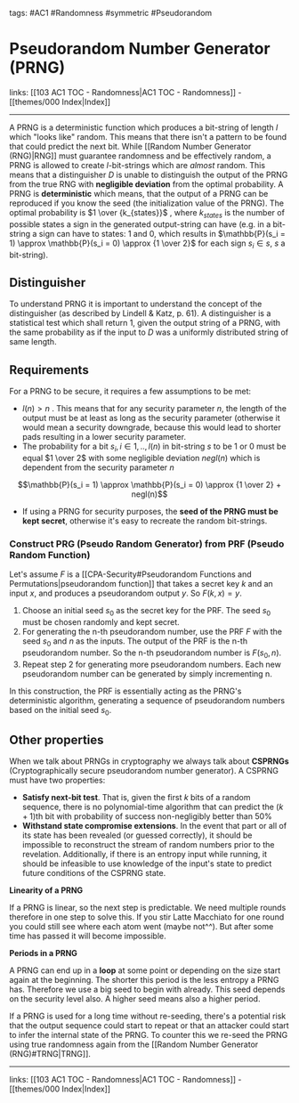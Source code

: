 tags: #AC1 #Randomness #symmetric #Pseudorandom

# Pseudorandom Number Generator (PRNG)

links: [[103 AC1 TOC - Randomness|AC1 TOC - Randomness]] - [[themes/000 Index|Index]]

---

A PRNG is a deterministic function which produces a bit-string of length $l$ which "looks like" random. This means that there isn't a pattern to be found that could predict the next bit. While [[Random Number Generator (RNG)|RNG]] must guarantee randomness and be effectively random, a PRNG is allowed to create $l$-bit-strings which are *almost* random. This means that a distinguisher $D$ is unable to distinguish the output of the PRNG from the true RNG with **negligible deviation** from the optimal probability. A PRNG is **deterministic** which means, that the output of a PRNG can be reproduced if you know the seed (the initialization value of the PRNG). The optimal probability is $1 \over {k_{states}}$ , where $k_{states}$ is the number of possible states a sign in the generated output-string can have (e.g. in a bit-string a sign can have to states: $1$ and $0$, which results in $\mathbb{P}(s_i = 1) \approx \mathbb{P}(s_i = 0) \approx {1 \over 2}$ for each sign $s_i \in s$, $s$ a bit-string).

## Distinguisher 

To understand PRNG it is important to understand the concept of the distinguisher (as described by Lindell & Katz, p. 61). A distinguisher is a statistical test which shall return 1, given the output string of a PRNG, with the same probability as if the input to $D$ was a uniformly distributed string of same length.

## Requirements

For a PRNG to be secure, it requires a few assumptions to be met:

- $l(n) > n$ . This means that for any security parameter $n$, the length of the output must be at least as long as the security parameter (otherwise it would mean a security downgrade, because this would lead to shorter pads resulting in a lower security parameter.
- The probability for a bit $s_i, i \in 1,.., l(n)$  in bit-string $s$ to be 1 or 0 must be equal $1 \over 2$ with some negligible deviation $negl(n)$ which is dependent from the security parameter $n$

$$\mathbb{P}(s_i = 1) \approx \mathbb{P}(s_i = 0) \approx  {1 \over 2} + negl(n)$$

- If using a PRNG for security purposes, the **seed of the PRNG must be kept secret**, otherwise it's easy to recreate the random bit-strings.

### Construct PRG (Pseudo Random Generator) from PRF (Pseudo Random Function)

Let's assume $F$ is a [[CPA-Security#Pseudorandom Functions and Permutations|pseudorandom function]] that takes a secret key $k$ and an input $x$, and produces a pseudorandom output $y$. So $F(k, x) = y$.

1. Choose an initial seed $s_0$ as the secret key for the PRF. The seed $s_0$ must be chosen randomly and kept secret.
2. For generating the n-th pseudorandom number, use the PRF $F$ with the seed $s_0$ and $n$ as the inputs. The output of the PRF is the n-th pseudorandom number. So the n-th pseudorandom number is $F(s_0, n)$.
3. Repeat step 2 for generating more pseudorandom numbers. Each new pseudorandom number can be generated by simply incrementing n.

In this construction, the PRF is essentially acting as the PRNG's deterministic algorithm, generating a sequence of pseudorandom numbers based on the initial seed $s_0$.

## Other properties

When we talk about PRNGs in cryptography we always talk about **CSPRNGs** (Cryptographically secure pseudorandom number generator). A CSPRNG must have two properties:

* **Satisfy next-bit test**. That is, given the first $k$ bits of a random sequence, there is no polynomial-time algorithm that can predict the ($k+1$)th bit with probability of success non-negligibly better than 50%
* **Withstand state compromise extensions**. In the event that part or all of its state has been revealed (or guessed correctly), it should be impossible to reconstruct the stream of random numbers prior to the revelation. Additionally, if there is an entropy input while running, it should be infeasible to use knowledge of the input's state to predict future conditions of the CSPRNG state.

**Linearity of a PRNG**

If a PRNG is linear, so the next step is predictable. We need multiple rounds therefore in one step to solve this. If you stir Latte Macchiato for one round you could still see where each atom went (maybe not^^). But after some time has passed it will become impossible. 

**Periods in a PRNG**

A PRNG can end up in a **loop** at some point or depending on the size start again at the beginning. The shorter this period is the less entropy a PRNG has. Therefore we use a big seed to begin with already. This seed depends on the security level also. A higher seed means also a higher period.

If a PRNG is used for a long time without re-seeding, there's a potential risk that the output sequence could start to repeat or that an attacker could start to infer the internal state of the PRNG. To counter this we re-seed the PRNG using true randomness again from the [[Random Number Generator (RNG)#TRNG|TRNG]].

---
links: [[103 AC1 TOC - Randomness|AC1 TOC - Randomness]] - [[themes/000 Index|Index]]